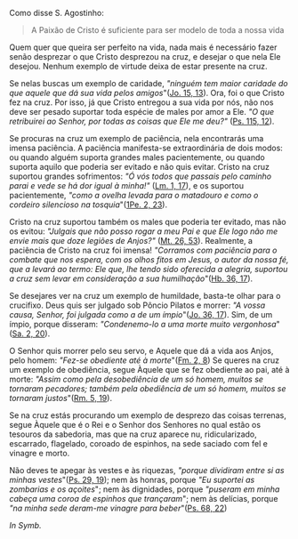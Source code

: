 
Como disse S. Agostinho: 

> A Paixão de Cristo é suficiente para ser modelo de toda a nossa vida

Quem quer que queira ser perfeito na vida, nada mais é necessário fazer senão desprezar o que Cristo desprezou na cruz, e desejar o que nela Ele desejou. Nenhum exemplo de virtude deixa de estar presente na cruz.

Se nelas buscas um exemplo de caridade, *"ninguém tem maior caridade do que aquele que dá sua vida pelos amigos*"([Jo. 15, 13](https://vulgata.online/bible/Jo.15?ed=MS&vfn=MS.Jo.15.13:vs)). Ora, foi o que Cristo fez na cruz. Por isso, já que Cristo entregou a sua vida por nós, não nos deve ser pesado suportar toda espécie de males por amor a Ele. *"O que retribuirei ao Senhor, por todas as coisas que Ele me deu?"* ([Ps. 115, 12](https://vulgata.online/bible/Ps.115?ed=MS&vfn=MS.Ps.115.12:vs)).

Se procuras na cruz um exemplo de paciência, nela encontrarás uma imensa paciência. A paciência manifesta-se extraordinária de dois modos: ou quando alguém suporta grandes males pacientemente, ou quando suporta aquilo que poderia ser evitado e não quis evitar. Cristo na cruz suportou grandes sofrimentos: *"Ó vós todos que passais pelo caminho parai e vede se há dor igual à minha!"* ([Lm. 1, 17](https://vulgata.online/bible/Lm.1?ed=MS&vfn=MS.Lm.1.17:vs)), e os suportou pacientemente, *"como a ovelha levada para o matadouro e como o cordeiro silencioso na tosquia*"([1Pe. 2, 23](https://vulgata.online/bible/1Pe.2?ed=MS&vfn=MS.1Pe.2.23:vs)).

Cristo na cruz suportou também os males que poderia ter evitado, mas não os evitou: *"Julgais que não posso rogar a meu Pai e que Ele logo não me envie mais que doze legiões de Anjos?"* ([Mt. 26, 53](https://vulgata.online/bible/Mt.26?ed=MS&vfn=MS.Mt.26.53:vs)). Realmente, a paciência de Cristo na cruz foi imensa! *"Corramos com paciência para o combate que nos espera, com os olhos fitos em Jesus, o autor da nossa fé, que a levará ao termo: Ele que, lhe tendo sido oferecida a alegria, suportou a cruz sem levar em consideração a sua humilhação*"([Hb. 36, 17](https://vulgata.online/bible/Hb.36?ed=MS&vfn=MS.Hb.36.17:vs)).

Se desejares ver na cruz um exemplo de humildade, basta-te olhar para o crucifixo. Deus quis ser julgado sob Pôncio Pilatos e morrer: *"A vossa causa, Senhor, foi julgada como a de um ímpio*"([Jo. 36, 17](https://vulgata.online/bible/Jo.36?ed=MS&vfn=MS.Jo.36.17:vs)). Sim, de um ímpio, porque disseram: *"Condenemo-lo a uma morte muito vergonhosa*"([Sa. 2, 20](https://vulgata.online/bible/Sa.2?ed=MS&vfn=MS.Sa.2.20:vs)).

O Senhor quis morrer pelo seu servo, e Aquele que dá a vida aos Anjos, pelo homem: *"Fez-se obediente até à morte*"([Fm. 2, 8](https://vulgata.online/bible/Fm.2?ed=MS&vfn=MS.Fm.2.8:vs)) Se queres na cruz um exemplo de obediência, segue Àquele que se fez obediente ao pai, até à morte: *"Assim como pela desobediência de um só homem, muitos se tornaram pecadores; também pela obediência de um só homem, muitos se tornaram justos*"([Rm. 5, 19](https://vulgata.online/bible/Rm.5?ed=MS&vfn=MS.Rm.5.19:vs)).

Se na cruz estás procurando um exemplo de desprezo das coisas terrenas, segue Àquele que é o Rei e o Senhor dos Senhores no qual estão os tesouros da sabedoria, mas que na cruz aparece nu, ridicularizado, escarrado, flagelado, coroado de espinhos, na sede saciado com fel e vinagre e morto.

Não deves te apegar às vestes e às riquezas, *"porque dividiram entre si as minhas vestes*"([Ps. 29, 19](https://vulgata.online/bible/Ps.29?ed=MS&vfn=MS.Ps.29.19:vs)); nem às honras, porque *"Eu suportei as zombarias e os açoites*"; nem às dignidades, porque *"puseram em minha cabeça uma coroa de espinhos que trançaram*"; nem às delícias, porque *"na minha sede deram-me vinagre para beber*"([Ps. 68, 22](https://vulgata.online/bible/Ps.68?ed=MS&vfn=MS.Ps.68.22:vs))

*In Symb.*

